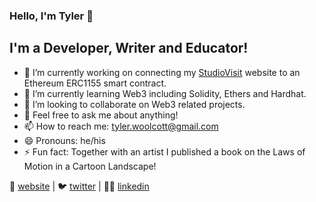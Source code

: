 ### Hello, I'm Tyler 👋

## I'm a Developer, Writer and Educator!

- 🔭 I’m currently working on connecting my [StudioVisit](https://studiovisit-io-e3by6varq-tylerwoolcott.vercel.app/) website to an Ethereum ERC1155 smart contract.
- 🌱 I’m currently learning Web3 including Solidity, Ethers and Hardhat. 
- 👯 I’m looking to collaborate on Web3 related projects. 
- 💬 Feel free to ask me about anything!
- 📫 How to reach me: tyler.woolcott@gmail.com
- 😄 Pronouns: he/his
- ⚡ Fun fact: Together with an artist I published a book on the Laws of Motion in a Cartoon Landscape!

🏡 [website](https://www.tylerwoolcott.com/) | 🐦 [twitter](https://twitter.com/tylerwoolcott) | 👨‍💼 [linkedin](https://www.linkedin.com/in/tyler-woolcott-6066782b/)
